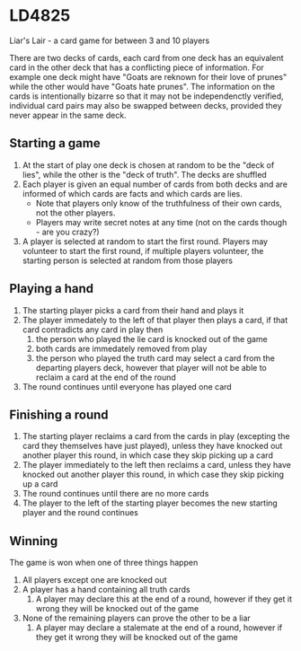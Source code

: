 LD4825
======

Liar's Lair - a card game for between 3 and 10 players

There are two decks of cards, each card from one deck has an equivalent card in the other deck that has a conflicting piece of information. For example one deck might have "Goats are reknown for their love of prunes" while the other would have "Goats hate prunes". The information on the cards is intentionally bizarre so that it may not be independenctly verified, individual card pairs may also be swapped between decks, provided they never appear in the same deck.

## Starting a game

1. At the start of play one deck is chosen at random to be the "deck of lies", while the other is the "deck of truth". The decks are shuffled
2. Each player is given an equal number of cards from both decks and are informed of which cards are facts and which cards are lies. 
	* Note that players only know of the truthfulness of their own cards, not the other players. 
	* Players may write secret notes at any time (not on the cards though - are you crazy?)
3. A player is selected at random to start the first round. Players may volunteer to start the first round, if multiple players volunteer, the starting person is selected at random from those players

## Playing a hand

1. The starting player picks a card from their hand and plays it
2. The player immedately to the left of that player then plays a card, if that card contradicts any card in play then 
	1. the person who played the lie card is knocked out of the game 
	2. both cards are immedately removed from play
	3. the person who played the truth card may select a card from the departing players deck, however that player will not be able to reclaim a card at the end of the round
3. The round continues until everyone has played one card

## Finishing a round

1. The starting player reclaims a card from the cards in play (excepting the card they themselves have just played), unless they have knocked out another player this round, in which case they skip picking up a card
2. The player immediately to the left then reclaims a card, unless they have knocked out another player this round, in which case they skip picking up a card
3. The round continues until there are no more cards
4. The player to the left of the starting player becomes the new starting player and the round continues

## Winning

The game is won when one of three things happen

1. All players except one are knocked out
2. A player has a hand containing all truth cards
	1. A player may declare this at the end of a round, however if they get it wrong they will be knocked out of the game
3. None of the remaining players can prove the other to be a liar
	1. A player may declare a stalemate at the end of a round, however if they get it wrong they will be knocked out of the game
